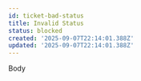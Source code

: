 ```yaml
---
id: ticket-bad-status
title: Invalid Status
status: blocked
created: '2025-09-07T22:14:01.388Z'
updated: '2025-09-07T22:14:01.388Z'
---
```


Body
